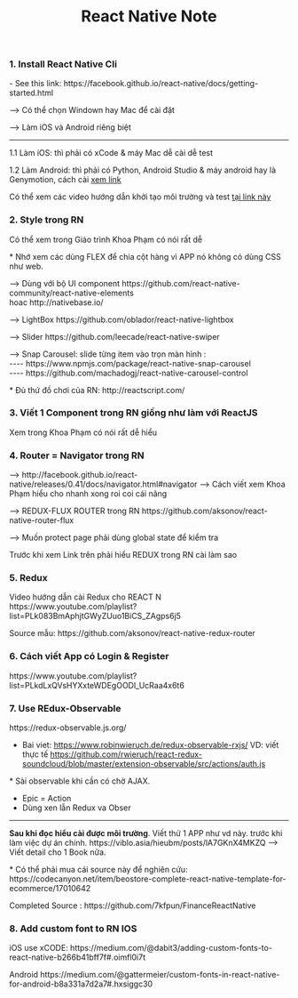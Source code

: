 <h1 align='center'>React Native Note</h1>
<br />
<h3>1. Install React Native Cli</h3>
<p>- See this link: https://facebook.github.io/react-native/docs/getting-started.html</p>
<p>--> Có thể chọn Windown hay Mac để cài đặt</p>
<p>--> Làm iOS và Android riêng biệt</p>
<hr />
<p>1.1 Làm iOS: thì phải có xCode & máy Mac dễ cài dễ test</p>
<p>1.2 Làm Android: thì phải có Python, Android Studio & máy android hay là Genymotion, cách cài <a href="https://hocthietkeweb.net.vn/huong-dan-cai-dat-may-ao-genymotion-de-test-ung-dung-android.html">xem link</a></p>
<p>Có thể xem các video hướng dẫn khởi tạo môi trường và test 
<a href="https://www.youtube.com/playlist?list=PLzrVYRai0riQsPYaBX-aNz8YCmtDsg17A">tại link này</a></p>
<h3>2. Style trong RN</h3>
<p>Có thể xem trong Giáo trình Khoa Phạm có nói rất dễ</p>
<p>* Nhớ xem các dùng FLEX để chia cột hàng vì APP nó không có dùng CSS như web.</p>
<p>--> Dùng với bộ UI component https://github.com/react-native-community/react-native-elements
<br /> hoac http://nativebase.io/ </p>
<p>--> LightBox https://github.com/oblador/react-native-lightbox </p>
<p>--> Slider https://github.com/leecade/react-native-swiper</p>
<p>--> Snap Carousel: slide từng item vào trọn màn hình : 
<br />---- https://www.npmjs.com/package/react-native-snap-carousel 
<br />---- https://github.com/machadogj/react-native-carousel-control
</p>

<p>* Đủ thứ đồ chơi của RN: http://reactscript.com/</p>
<h3>3. Viết 1 Component trong RN giống như làm với ReactJS</h3>
<p>Xem trong Khoa Phạm có nói rất dễ hiểu</p>
<h3>4. Router = Navigator trong RN</h3>
--> http://facebook.github.io/react-native/releases/0.41/docs/navigator.html#navigator
--> Cách viết xem Khoa Phạm hiểu cho nhanh xong roi coi cái nâng 
<p>--> REDUX-FLUX ROUTER trong RN https://github.com/aksonov/react-native-router-flux</p>
<p>--> Muốn protect page phải dùng global state để kiểm tra</p>
<p> Trước khi xem Link trên phải hiểu REDUX trong RN cài làm sao</p>
<h3>5. Redux </h3>
<p>Video hướng dẫn cài Redux cho REACT N https://www.youtube.com/playlist?list=PLk083BmAphjtGWyZUuo1BiCS_ZAgps6j5 </p>
<p>Source mẫu: https://github.com/aksonov/react-native-redux-router</p>
<h3>6. Cách viết App có Login & Register</h3>
https://www.youtube.com/playlist?list=PLkdLxQVsHYXxteWDEgOODl_UcRaa4x6t6
<h3>7. Use REdux-Observable</h3>
https://redux-observable.js.org/

- Bai viet: https://www.robinwieruch.de/redux-observable-rxjs/
VD: viết thực tế https://github.com/rwieruch/react-redux-soundcloud/blob/master/extension-observable/src/actions/auth.js 
<p>* Sài observable khi cần có chờ AJAX. </p>
<ul>
<li>Epic = Action </li>
<li> Dùng xen lẫn Redux va Obser</li>
</ul>
<hr />
<b style="color: 'red'">Sau khi đọc hiểu cài được môi trường</b>. Viết thử 1 APP như vd này. trước khi làm việc dự án chính.
https://viblo.asia/hieubm/posts/lA7GKnX4MKZQ
--> Viết detail cho 1 Book nữa. 
<p>* Có thể phải mua cái source này để nghiên cứu: https://codecanyon.net/item/beostore-complete-react-native-template-for-ecommerce/17010642</p>
<p>Completed Source : https://github.com/7kfpun/FinanceReactNative </p>

<h3>8. Add custom font to RN IOS</h3>
<p>iOS use xCODE: https://medium.com/@dabit3/adding-custom-fonts-to-react-native-b266b41bff7f#.oimfl0i7t</p>
<p>Android https://medium.com/@gattermeier/custom-fonts-in-react-native-for-android-b8a331a7d2a7#.hxsiggc30</p>
